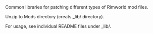 Common libraries for patching different types of Rimworld mod files.

Unzip to Mods directory (creats _lib/ directory).

For usage, see individual README files under _lib/.
